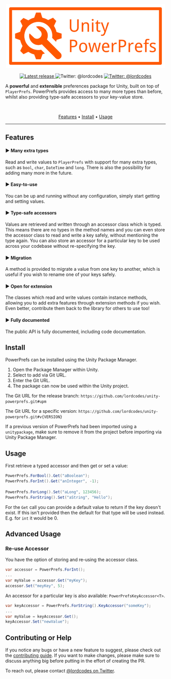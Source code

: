 <p align="center">
    <img src="Art/logo.png" width="500" max-width="90%" alt="PowerPrefs" />
</p>

<p align="center">
    <a href="https://github.com/lordcodes/unity-powerprefs/releases/latest">
        <img src="https://img.shields.io/github/release/lordcodes/unity-powerprefs.svg?style=flat" alt="Latest release" />
    </a>
    <img src="https://img.shields.io/badge/platform-unity-blueviolet.svg?style=flat" alt="Twitter: @lordcodes" />
    <a href="https://twitter.com/lordcodes">
        <img src="https://img.shields.io/badge/twitter-@lordcodes-00acee.svg?style=flat" alt="Twitter: @lordcodes" />
    </a>
</p>

A **powerful** and **extensible** preferences package for Unity, built on top of `PlayerPrefs`. PowerPrefs provides access to many more types than before, whilst also providing type-safe accessors to your key-value store.

&nbsp;

<p align="center">
    <a href="#features">Features</a> • <a href="#install">Install</a> • <a href="#usage">Usage</a>
</p>

***

## Features

#### ▶︎ Many extra types

Read and write values to `PlayerPrefs` with support for many extra types, such as `bool`, `char`, `DateTime` and `long`. There is also the possibility for adding many more in the future.

#### ▶︎ Easy-to-use

You can be up and running without any configuration, simply start getting and setting values.

#### ▶︎ Type-safe accessors

Values are retrieved and written through an accessor class which is typed. This means there are no types in the method names and you can even store the accessor class to read and write a key safely, without mentioning the type again. You can also store an accessor for a particular key to be used across your codebase without re-specifying the key.

#### ▶︎ Migration

A method is provided to migrate a value from one key to another, which is useful if you wish to rename one of your keys safely.

#### ▶︎ Open for extension

The classes which read and write values contain instance methods, allowing you to add extra features through extension methods if you wish. Even better, contribute them back to the library for others to use too!

#### ▶︎ Fully documented

The public API is fully documented, including code documentation.

## Install

PowerPrefs can be installed using the Unity Package Manager.

1. Open the Package Manager within Unity.
2. Select to add via Git URL.
3. Enter the Git URL.
4. The package can now be used within the Unity project.

The Git URL for the release branch:
`https://github.com/lordcodes/unity-powerprefs.git#upm`

The Git URL for a specific version:
`https://github.com/lordcodes/unity-powerprefs.git#v{VERSION}`

If a previous version of PowerPrefs had been imported using a `unitypackage`, make sure to remove it from the project before importing via Unity Package Manager.

## Usage

First retrieve a typed accessor and then get or set a value:

```c#
PowerPrefs.ForBool().Get("aBoolean");
PowerPrefs.ForInt().Get("anInteger", -1);

PowerPrefs.ForLong().Set("aLong", 123456);
PowerPrefs.ForString().Set("aString", "Hello");
```

For the `Get` call you can provide a default value to return if the key doesn't exist. If this isn't provided then the default for that type will be used instead. E.g. for `int` it would be 0.

## Advanced Usage

### Re-use Accessor

You have the option of storing and re-using the accessor class.

```c#
var accessor = PowerPrefs.ForInt();
...
var myValue = accessor.Get("myKey");
accessor.Set("meyKey", 5);
```

An accessor for a particular key is also available: `PowerPrefsKeyAccessor<T>`.

```c#
var keyAccessor = PowerPrefs.ForString().KeyAccessor("someKey");
...
var myValue = keyAccessor.Get();
keyAccessor.Set("newValue");
```

## Contributing or Help

If you notice any bugs or have a new feature to suggest, please check out the [contributing guide](https://github.com/lordcodes/unity-powerprefs/blob/master/CONTRIBUTING.md). If you want to make changes, please make sure to discuss anything big before putting in the effort of creating the PR.

To reach out, please contact [@lordcodes on Twitter](https://twitter.com/lordcodes).
